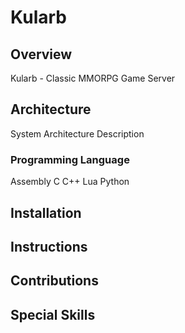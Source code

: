 # Kularb

## Overview
Kularb - Classic MMORPG Game Server

## Architecture
System Architecture Description

### Programming Language
Assembly C C++ Lua Python

## Installation

## Instructions

## Contributions

## Special Skills


